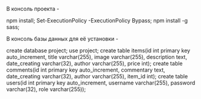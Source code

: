 В консоль проекта - 

npm install;
Set-ExecutionPolicy -ExecutionPolicy Bypass;
npm install -g sass;

В консоль базы данных для её установки - 

create database project;
use project;
create table items(id int primary key auto_increment, title varchar(255), image varchar(255), description text, date_creating varchar(32), author varchar(255), price int);
create table comments(id int primary key auto_increment, commentary text, date_creating varchar(32), author varchar(255), item_id int);
create table users(id int primary key auto_increment, username varchar(255), password varchar(32), role varchar(255));
